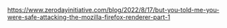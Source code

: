 
https://www.zerodayinitiative.com/blog/2022/8/17/but-you-told-me-you-were-safe-attacking-the-mozilla-firefox-renderer-part-1



